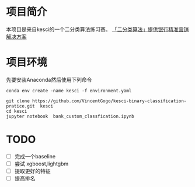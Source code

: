 # 项目简介

本项目是来自kesci的一个二分类算法练习赛。
 [「二分类算法」提供银行精准营销解决方案](https://www.kesci.com/home/competition/5c234c6626ba91002bfdfdd3/content)

# 项目环境

先要安装Anaconda然后使用下列命令

    conda env create -name kesci -f environment.yaml

    git clone https://github.com/VincentGogo/kesci-binary-classification-pratice.git  kesci
    cd kesci 
    jupyter notebook  bank_custom_classfication.ipynb

# TODO

 - [ ] 完成一个baseline
 - [ ] 尝试 xgboost,lightgbm
 - [ ] 提取更好的特征
 - [ ] 提高排名  

